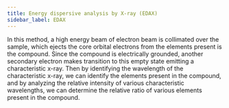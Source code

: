 ```yaml
---
title: Energy dispersive analysis by X-ray (EDAX)
sidebar_label: EDAX
---
```


In this method, a high energy beam of electron beam is collimated over the
sample, which ejects the core orbital electrons from the elements present is the
compound. Since the compound is electrically grounded, another secondary
electron makes transition to this empty state emitting a characteristic x-ray.
Then by identifying the wavelength of the characteristic x-ray, we can identify
the elements present in the compound, and by analyzing the relative intensity of
various characteristic wavelengths, we can determine the relative ratio of
various elements present in the compound.

